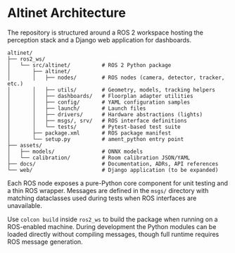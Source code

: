 # Altinet Architecture

The repository is structured around a ROS 2 workspace hosting the
perception stack and a Django web application for dashboards.

```
altinet/
├── ros2_ws/
│   └── src/altinet/          # ROS 2 Python package
│       ├── altinet/
│       │   ├── nodes/        # ROS nodes (camera, detector, tracker, etc.)
│       │   ├── utils/        # Geometry, models, tracking helpers
│       │   ├── dashboards/   # Floorplan adapter utilities
│       │   ├── config/       # YAML configuration samples
│       │   ├── launch/       # Launch files
│       │   ├── drivers/      # Hardware abstractions (lights)
│       │   ├── msgs/, srv/   # ROS interface definitions
│       │   └── tests/        # Pytest-based test suite
│       ├── package.xml       # ROS package manifest
│       └── setup.py          # ament_python entry point
├── assets/
│   ├── models/               # ONNX models
│   └── calibration/          # Room calibration JSON/YAML
├── docs/                     # Documentation, ADRs, API references
└── web/                      # Django application (to be expanded)
```

Each ROS node exposes a pure-Python core component for unit testing and a
thin ROS wrapper. Messages are defined in the `msgs/` directory with
matching dataclasses used during tests when ROS interfaces are
unavailable.

Use `colcon build` inside `ros2_ws` to build the package when running on
a ROS-enabled machine. During development the Python modules can be
loaded directly without compiling messages, though full runtime requires
ROS message generation.

